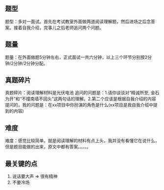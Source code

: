 ## 题型
题型：多对一面试。首先在考试教室外面做两道阅读理解题，然后进场之后念答案。接着自我介绍，完事儿之后老师追问两个问题。
## 题量
题量：在外面做题5分钟左右，正式面试一共六分钟，以上三个环节分别按2分钟/2分钟/2分钟分配。
## 真题碎片
真题碎片：阅读理解材料是光伏电池
		   追问的问题是：1.请你谈谈对“精诚所至, 金石为开”和“不撞南墙不回头”这两句话的理解。2.第二个应该是根据自我介绍的内容提问的，我的问题是：在xx项目中你扮演的角色是什么(xx项目是我自我介绍中提到的内容)
## 难度 
难度：感觉比较简单。就是阅读理解的材料有点上头，我并没有看懂它在说什么，但是题目能做的出来，原文中都有答案。。。。。
## 最关键的点

1. 说话要大声 => 很有精神
2. 不要冷场